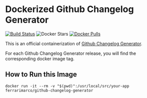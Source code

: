 # Dockerized Github Changelog Generator

[![Build Status](https://github.com/github/docs/actions/workflows/main.yml/badge.svg)](https://travis-ci.com/github-changelog-generator/docker-github-changelog-generator)
![Docker Stars](https://img.shields.io/docker/stars/ferrarimarco/github-changelog-generator.svg)
[![Docker Pulls](https://img.shields.io/docker/pulls/ferrarimarco/github-changelog-generator.svg)](https://hub.docker.com/r/ferrarimarco/github-changelog-generator/)

This is an official containerization of [Github Changelog Generator](https://github.com/github-changelog-generator/github-changelog-generator).

For each Github Changelog Generator release, you will find the corresponding docker image tag.

## How to Run this Image

```shell
docker run -it --rm -v "$(pwd)":/usr/local/src/your-app ferrarimarco/github-changelog-generator
```
